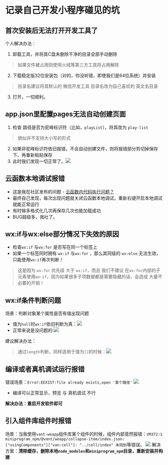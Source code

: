 # 记录自己开发小程序碰见的坑
## 首次安装后无法打开开发工具了
个人解决办法：
1. 卸载工具，并将其C盘未删除干净的目录全部手动删除
> 如果文件被占用则使用火绒等第三方工具将占用解除
2. 下载稳定版32位安装包（对的，你没听错，即使我们是64位系统）并安装
> 目录名建议将其默认的 微信开发工具 目录名改为自己喜欢的 英文名目录
3. 打开，一切顺利。
## app.json里配置pages无法自动创建页面
1. 检查 路径是否为驼峰标识符（比如，`playList`），将其改为 `play-list`
> 貌似并不支持大小写的形式
2. 如果非驼峰标识符依旧报错，不会自动创建文件，则将报错部分剪切掉保存下，再重新粘贴保存
3. 此时我们发现一切正常了。![](https://gitee.com/huanshenga/myimg/raw/master/PicGo/20200801124840.png)
## 云函数本地调试报错
* 这是我在社区发布的问题 - [云函数内代码执行问题？](https://developers.weixin.qq.com/community/develop/doc/0008a4df30ca781fcfba98b765bc00?fromCreate=0)
* 最终自己发现，每次出现问题就关闭云函数本地调试，重新右键开启本地调试就能正常运行
* 有时候多格式化几次再保存几次也能加载成功
* BUG超级多，我吐了。
## wx:if与wx:else部分情况下失效的原因
* 检查`wx:if` 与`wx:for` 是否写在同一个标签上
* 如果一个标签同时拥有 `wx:if` 与`wx:for` ，那么其同级的 `wx:else` 无法生效，只能使用`wx:if`再次判断！
> 这是因为 `wx:for` 优先级 大于 `wx:if`，而且 我们不建议 在`wx:for`内部的子元素使用`wx:if`，因为如果很多子项数据都是需要隐藏的话，会造成 大量不必要的开销！
## wx:if条件判断问题
场景：判断对象某个属性是否有值出现问题
* 值为`null`时`wx:if`依旧判断为真：![](https://gitee.com/huanshenga/myimg/raw/master/PicGo/20200812112846.png)
* 正常来说是没问题的:![](https://gitee.com/huanshenga/myimg/raw/master/PicGo/20200812112913.png)

建议解决办法：
> 通过`length`判断，同样适用于值为`[]`的时候：![](https://gitee.com/huanshenga/myimg/raw/master/PicGo/20200812112831.png)

## 编译或者真机调试运行报错
错误场景：`Error:EEXIST:file already exists,open '某个路径'`
![](https://gitee.com/huanshenga/myimg/raw/master/PicGo/20200812175424.png)
* 编译可以正常显示，预览 与 真机调试 不行

**解决办法：重启开发软件即可**

## 引入组件库组件时报错
场景：当我使用`vant-weapp`组件库某个组件的时候，组件内部竟然报错：`VM372:1 miniprogram_npm/@vant/weapp/collapse-item/index.json: ["usingComponents"]["van-cell"]: "../cell/index" 未找到`等错误。
![](https://pic.downk.cc/item/5f5092ef160a154a67280712.jpg)
解决方案：**清除缓存，删除本地`node_modules`和`miniprogram_npm`目录，重新安装并构建**